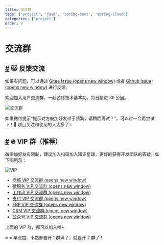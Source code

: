 ```yaml
---
title: 交流群
tags: ['project', 'java', 'spring-boot', 'spring-cloud']
categories: ['project']
order: 9
---
```

# 交流群

## [#](#🐱-反馈交流) 🐱 反馈交流

 如果有问题，可以通过 [Gitee Issue  (opens new window)](https://gitee.com/zhijiantianya/ruoyi-vue-pro) 或者 [Github Issue  (opens new window)](https://github.com/YunaiV/ruoyi-vue-pro) 进行反馈。

 欢迎加入用户交流群，一起苦练技术基本功，每日精进 30 公里。

 ![交流群](https://doc.iocoder.cn/img/op/mp_yudaoyuanma3.png)

 如果微信提示“提示对方被加好友过于频繁，请稍后再试？”，可以过一会再尝试下！🙂 项目关注和使用的人太多了~

 ## [#](#🔥-vip-群-推荐) 🔥 VIP 群（推荐）

 微信加好友有限制，建议加入扫码加入知识星球，更好的获得开发团队的答疑，如下图所示：

 ![VIP ](https://doc.iocoder.cn/img/ad/zsxq_qun.png)

 * [商城 VIP 交流群  (opens new window)](https://wx.zsxq.com/dweb2/index/topic_detail/411255481258888)
* [微服务 VIP 交流群  (opens new window)](https://wx.zsxq.com/dweb2/index/topic_detail/811248441158552)
* [工作流 VIP 交流群  (opens new window)](https://wx.zsxq.com/dweb2/index/topic_detail/811422525884512)
* [支付 VIP 交流群  (opens new window)](https://wx.zsxq.com/dweb2/index/topic_detail/588455252115144)
* [ERP VIP 交流群  (opens new window)](https://wx.zsxq.com/dweb2/index/topic_detail/811152821511422)
* [CRM VIP 交流群  (opens new window)](https://wx.zsxq.com/dweb2/index/topic_detail/188144242521452)
* [公众号 VIP 交流群  (opens new window)](https://wx.zsxq.com/dweb2/index/topic_detail/411255454858158)

 上面的 VIP 群，都可以加入哈~

 = = 早点加，不然都要开 1 群满了，就要开 2 群了！

